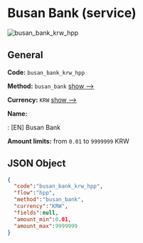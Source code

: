 
# Busan Bank (service) 
![busan_bank_krw_hpp](https://static.openfintech.io/payment_methods/busan_bank_krw_hpp/logo.svg?w=400&c=v0.59.26#w200)  

## General 
 
**Code:** `busan_bank_krw_hpp` 
 
**Method:** `busan_bank` 
 [show -->](/payment-methods/busan_bank/) 
 
**Currency:** `KRW` [show -->](/currencies/KRW/) 
 
**Name:** 
 
:	[EN] Busan Bank 
 
**Amount limits:** from `0.01` to `9999999` KRW 

## JSON Object 

```json
{
  "code":"busan_bank_krw_hpp",
  "flow":"hpp",
  "method":"busan_bank",
  "currency":"KRW",
  "fields":null,
  "amount_min":0.01,
  "amount_max":9999999
}
```  
